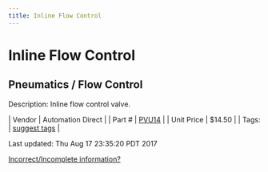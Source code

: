 ```yaml
---
title: Inline Flow Control
---
```


# Inline Flow Control
## Pneumatics / Flow Control
Description: 	Inline flow control valve.  

| Vendor | Automation Direct | 
| Part # | [PVU14](http://www.automationdirect.com/adc/Shopping/Catalog/Pneumatic_Components/Special_Purpose_Push-to-Connect_Pneumatic_Fittings/Flow_Control_Valves_-_Speed_Controllers/FVU14) | 
| Unit Price | $14.50 | 
| Tags: | [suggest tags](https://docs.google.com/forms/d/e/1FAIpQLSeWyY8v3RgOty-MyWmh9U0iivNYN_molChYyS-0U-o-kOAv_g/viewform) | 

Last updated: Thu Aug 17 23:35:20 PDT 2017

 [Incorrect/Incomplete information?](https://docs.google.com/forms/d/e/1FAIpQLSeWyY8v3RgOty-MyWmh9U0iivNYN_molChYyS-0U-o-kOAv_g/viewform)